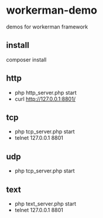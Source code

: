 # workerman-demo
demos for workerman framework

## install
composer install

## http
- php http_server.php start
- curl http://127.0.0.1:8801/

## tcp
- php tcp_server.php start
- telnet 127.0.0.1 8801

## udp
- php tcp_server.php start

## text
- php text_server.php start
- telnet 127.0.0.1 8801
